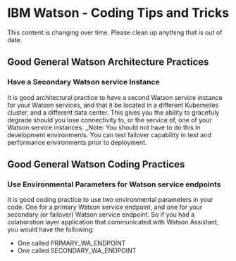 # IBM Watson - Coding Tips and Tricks

This content is changing over time.  Please clean up anything that is out of date.  

## Good General Watson Architecture Practices
### Have a Secondary Watson service Instance
It is good architectural practice to have a second Watson service instance for your Watson services, and that it be located in a different Kubernetes cluster, and a different data center.  This gives you the ability to gracefuly degrade should you lose connectivity to, or the service of, one of your Watson service instances.
_Note: You should not have to do this in development environments.  You can test failover capability in test and performance environments prior to deployment.

## Good General Watson Coding Practices
### Use Environmental Parameters for Watson service endpoints
It is good coding practice to use two environmental parameters in your code.  One for a primary Watson service endpoint, and one for your secondary (or failover) Watson service endpoint.  So if you had a colaboration layer application that communicated with Watson Assistant, you would have the following:
- One called PRIMARY_WA_ENDPOINT
- One called SECONDARY_WA_ENDPOINT
